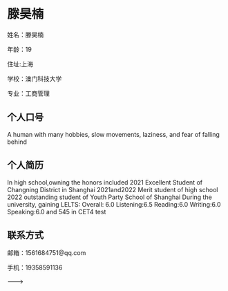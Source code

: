 <!DOCTYPE html>
<html>
<head>
<title>滕昊楠的个人网站</title>
</head>
<body>
<h1>滕昊楠</h1>
<p>姓名：滕昊楠</p >
<p>年龄：19</p >
<p>住址:上海</p >
<p>学校：澳门科技大学</p >
<p>专业：工商管理</p >

<h2>个人口号</h2>
<p>A human with many hobbies, slow movements, laziness, and fear of falling behind</p >

<h2>个人简历</h2>
<p>In high school,owning the honors included 2021 Excellent Student of Changning District in Shanghai 
2021and2022 Merit  student of high school  
2022 outstanding student of Youth Party School of Shanghai
During the university, gaining LELTS: Overall: 6.0  Listening:6.5  Reading:6.0  Writing:6.0  Speaking:6.0 
and 545 in CET4 test</p >



<h2>联系方式</h2>
<p>邮箱：1561684751@qq.com</p >
<p>手机：19358591136</p >

</body>
</html>

--->
